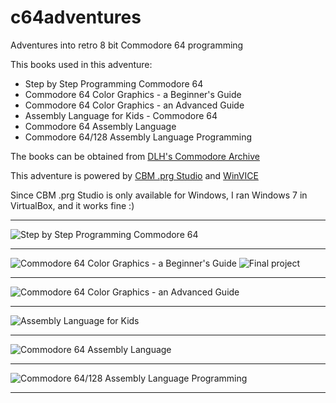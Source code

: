 # c64adventures
Adventures into retro 8 bit Commodore 64 programming

This books used in this adventure:

* Step by Step Programming Commodore 64
* Commodore 64 Color Graphics - a Beginner's Guide
* Commodore 64 Color Graphics - an Advanced Guide
* Assembly Language for Kids - Commodore 64
* Commodore 64 Assembly Language
* Commodore 64/128 Assembly Language Programming



The books can be obtained from [DLH's Commodore Archive][bombjack]


This adventure is powered by [CBM .prg Studio][cbmstudio] and [WinVICE][winvice]


Since CBM .prg Studio is only available for Windows, I ran Windows 7 in VirtualBox, and it works fine :)


-----------------------------

![Step by Step Programming Commodore 64][book1n2]

-----------------------------

![Commodore 64 Color Graphics - a Beginner's Guide][cgraphicsb]
![Final project][boat]

-----------------------------

![Commodore 64 Color Graphics - an Advanced Guide][cgraphicsa]

-----------------------------

![Assembly Language for Kids][asm4kids]

-----------------------------

![Commodore 64 Assembly Language][c64asmlang]

-----------------------------

![Commodore 64/128 Assembly Language Programming][c64128asm]

-----------------------------
[book1n2]: https://github.com/jacmoe/c64adventures/raw/master/book1n2.jpg "Step by Step Programming Commodore 64"
[cgraphicsb]: https://github.com/jacmoe/c64adventures/raw/master/cgraphicsb.jpg "Commodore 64 Color Graphics - a Beginner's Guide"
[asm4kids]: https://github.com/jacmoe/c64adventures/raw/master/asm4kids.jpg "Assembly Language for Kids Commodore 64"
[c64asmlang]: https://github.com/jacmoe/c64adventures/raw/master/c64asmlang.jpg "Commodore 64 Assembly Language"
[c64128asm]: https://github.com/jacmoe/c64adventures/raw/master/c64128asm.jpg "Commodore 64/128 Assembly Language Programming"

[boat]: https://github.com/jacmoe/c64adventures/raw/master/C64ColorGraphics/1beginner/boat.png "Final beginner's project"
[cgraphicsa]: https://github.com/jacmoe/c64adventures/raw/master/cgraphicsa.jpg "Commodore 64 Color Graphics - an Advanced Guide"
[bombjack]: http://www.bombjack.org/commodore/books.htm "DLH's Commodore Archive"
[cbmstudio]: http://www.ajordison.co.uk/index.html "CBM .prg Studio"
[winvice]: http://vice-emu.sourceforge.net/windows.html "WINVice"
